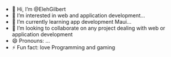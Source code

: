 - 👋 Hi, I’m @ElehGilbert
- 👀 I’m interested in web and application development...
- 🌱 I’m currently learning app development Maui...
- 💞️ I’m looking to collaborate on any project dealing with web or application development 
- 😄 Pronouns: ...
- ⚡ Fun fact: love Programming and gaming

<!---
ElehGilbert/ElehGilbert is a ✨ special ✨ repository because its `README.md` (this file) appears on your GitHub profile.
You can click the Preview link to take a look at your changes.
--->
